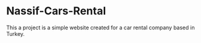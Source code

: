 # Nassif-Cars-Rental
This a project is a simple website created for a car rental company based in Turkey.
